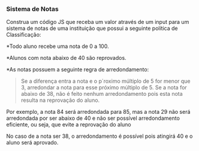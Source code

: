 <h3>Sistema de Notas</h3>

<p>Construa um código JS que receba um valor através de um input para um sistema de notas de uma instituição que possui a seguinte política de Classificação:</p>

*Todo aluno recebe uma nota de 0 a 100.

*Alunos com nota abaixo de 40 são reprovados.

*As notas possuem a seguinte regra de arredondamento:

>Se a diferença entra a nota e o p´roximo múltiplo de 5 for menor que 3, arredondar a nota para esse próximo múltiplo de 5.
>Se a nota for abaixo de 38, não é feito nenhum arredondamento pois esta nota resulta na reprovação do aluno.

<p>Por exemplo, a nota 84 será arredondada para 85, mas a nota 29 não será arredondada por ser abaixo de 40 e não ser possível arredondamento eficiente, ou seja, que evite a reprovação do aluno</p>
<p>No caso de a nota ser 38, o arredondamento é possível pois atingirá 40 e o aluno será aprovado.</p>
